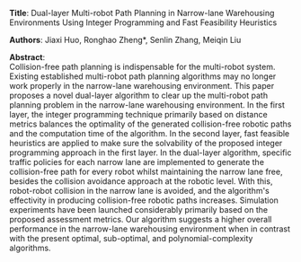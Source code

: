 **Title**: Dual-layer Multi-robot Path Planning in Narrow-lane Warehousing Environments Using Integer Programming and Fast Feasibility Heuristics

**Authors**: Jiaxi Huo, Ronghao Zheng*, Senlin Zhang, Meiqin Liu

**Abstract**:   
  Collision-free path planning is indispensable for the multi-robot system. Existing established multi-robot path planning algorithms may no longer work properly in the narrow-lane warehousing environment. 
  This paper proposes a novel dual-layer algorithm to clear up the multi-robot path planning problem in the narrow-lane warehousing environment. 
  In the first layer, the integer programming technique primarily based on distance metrics balances the optimality of the generated collision-free robotic paths and the computation time of the algorithm. 
  In the second layer, fast feasible heuristics are applied to make sure the solvability of the proposed integer programming approach in the first layer. 
  In the dual-layer algorithm, specific traffic policies for each narrow lane are implemented to generate the collision-free path for every robot whilst maintaining the narrow lane free, besides the collision avoidance approach at the robotic level. 
  With this, robot-robot collision in the narrow lane is avoided, and the algorithm's effectivity in producing collision-free robotic paths increases. 
  Simulation experiments have been launched considerably primarily based on the proposed assessment metrics. 
  Our algorithm suggests a higher overall performance in the narrow-lane warehousing environment when in contrast with the present optimal, sub-optimal, and polynomial-complexity algorithms. 
